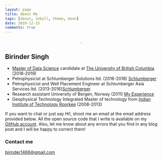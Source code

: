 ```yaml
---
layout: page
title: About Me
tags: [about, Jekyll, theme, moon]
date: 2018-12-15
comments: true
---
```


<center><a href="https://birinder1469.github.io/BirinderSingh_Blog/"></a> . </center>

## Birinder Singh

* [Master of Data Science](https://masterdatascience.ubc.ca/) candidate at [The University of British Columbia](https://www.ubc.ca/) (2018-2019)
* Petrophysicist at Schlumberger Solutions ltd. (2016-2018) [Schlumberger](https://www.slb.com/)
* Petrophysicist and Well Placement Engineer at Schlumberger Asia Services ltd. (2013-2016)[Schlumberger](https://www.slb.com/)
* Research assistant University of Bergen, Norway (2011) [My Experience](https://www.uib.no/en/geobio/54047/discovering-new-world-beneath-one%E2%80%99s-feet)
* Geophysical Technology Integrated Master of technology from [Indian Institute of Technology Roorkee](https://www.iitr.ac.in/) (2008-2013)


 If you want to chat or just say Hi!, shoot me an email at the email address provided below. All the open source code that I write is available on my [GitHub account](https://github.com/Birinder1469). Also, let me know about any errors that you find in any blog post and I will be happy to correct them!

### Contact me

[birinder1469@gmail.com](mailto:birinder1469@gmail.com)
